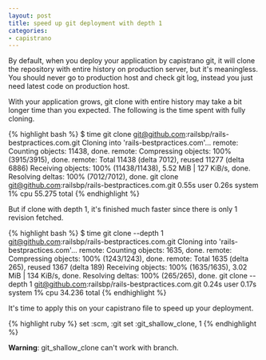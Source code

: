 ```yaml
---
layout: post
title: speed up git deployment with depth 1
categories:
- capistrano
---
```

By default, when you deploy your application by capistrano git, it will
clone the repository with entire history on production server, but it's
meaningless. You should never go to production host and check git log,
instead you just need latest code on production host.

With your application grows, git clone with entire history may take a
bit longer time than you expected. The following is the time spent with
fully cloning.

{% highlight bash %}
$ time git clone git@github.com:railsbp/rails-bestpractices.com.git
Cloning into 'rails-bestpractices.com'...
remote: Counting objects: 11438, done.
remote: Compressing objects: 100% (3915/3915), done.
remote: Total 11438 (delta 7012), reused 11277 (delta 6886)
Receiving objects: 100% (11438/11438), 5.52 MiB | 127 KiB/s, done.
Resolving deltas: 100% (7012/7012), done.
git clone git@github.com:railsbp/rails-bestpractices.com.git  0.55s user 0.26s system 1% cpu 55.275 total
{% endhighlight %}

But if clone with depth 1, it's finished much faster since there is only
1 revision fetched.

{% highlight bash %}
$ time git clone --depth 1 git@github.com:railsbp/rails-bestpractices.com.git
Cloning into 'rails-bestpractices.com'...
remote: Counting objects: 1635, done.
remote: Compressing objects: 100% (1243/1243), done.
remote: Total 1635 (delta 265), reused 1367 (delta 189)
Receiving objects: 100% (1635/1635), 3.02 MiB | 134 KiB/s, done.
Resolving deltas: 100% (265/265), done.
git clone --depth 1 git@github.com:railsbp/rails-bestpractices.com.git  0.24s user 0.17s system 1% cpu 34.236 total
{% endhighlight %}

It's time to apply this on your capistrano file to speed up your
deployment.

{% highlight ruby %}
set :scm, :git
set :git_shallow_clone, 1
{% endhighlight %}

**Warning**: git_shallow_clone can't work with branch.
